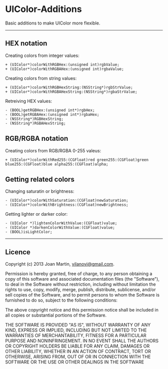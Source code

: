 UIColor-Additions
=================

Basic additions to make UIColor more flexible.

---

## HEX notation

Creating colors from integer values:

    + (UIColor*)colorWithRGBHex:(unsigned int)rgbValue;
    + (UIColor*)colorWithRGBAHex:(unsigned int)rgbaValue;

Creating colors from string values:

    + (UIColor*)colorWithRGBHexString:(NSString*)rgbStrValue;
    + (UIColor*)colorWithRGBAHexString:(NSString*)rgbaStrValue;

Retreiving HEX values:

    - (BOOL)getRGBHex:(unsigned int*)rgbHex;
    - (BOOL)getRGBAHex:(unsigned int*)rgbaHex;
    - (NSString*)RGBHexString;
    - (NSString*)RGBAHexString;

## RGB/RGBA notation

Creating colors from RGB/RGBA 0-255 valeus:

    + (UIColor*)colorWithRed255:(CGFloat)red green255:(CGFloat)green blue255:(CGFloat)blue alpha255:(CGFloat)alpha;

## Getting related colors

Changing saturatin or brightness:

    - (UIColor*)colorWithSaturation:(CGFloat)newSaturation;
    - (UIColor*)colorWithBrightness:(CGFloat)newBrightness;

Getting lighter or darker color:

    - (UIColor *)lightenColorWithValue:(CGFloat)value;
    - (UIColor *)darkenColorWithValue:(CGFloat)value;
    - (BOOL)isLightColor;

---
## Licence ##

Copyright (c) 2013 Joan Martin, vilanovi@gmail.com.

Permission is hereby granted, free of charge, to any person obtaining a copy of this software and associated documentation files (the "Software"), to deal in the Software without restriction, including without limitation the rights to use, copy, modify, merge, publish, distribute, sublicense, and/or sell copies of the Software, and to permit persons to whom the Software is furnished to do so, subject to the following conditions:

The above copyright notice and this permission notice shall be included in all copies or substantial portions of the Software.

THE SOFTWARE IS PROVIDED "AS IS", WITHOUT WARRANTY OF ANY KIND, EXPRESS OR IMPLIED, INCLUDING BUT NOT LIMITED TO THE WARRANTIES OF MERCHANTABILITY, FITNESS FOR A PARTICULAR PURPOSE AND NONINFRINGEMENT. IN NO EVENT SHALL THE AUTHORS OR COPYRIGHT HOLDERS BE LIABLE FOR ANY CLAIM, DAMAGES OR OTHER LIABILITY, WHETHER IN AN ACTION OF CONTRACT, TORT OR OTHERWISE, ARISING FROM, OUT OF OR IN CONNECTION WITH THE SOFTWARE OR THE USE OR OTHER DEALINGS IN THE SOFTWARE
